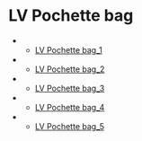 # LV Pochette bag
* * [LV Pochette bag_1](./LV%20Pochette%20bag_1.md) 
* * [LV Pochette bag_2](./LV%20Pochette%20bag_2.md) 
* * [LV Pochette bag_3](./LV%20Pochette%20bag_3.md) 
* * [LV Pochette bag_4](./LV%20Pochette%20bag_4.md) 
* * [LV Pochette bag_5](./LV%20Pochette%20bag_5.md) 
